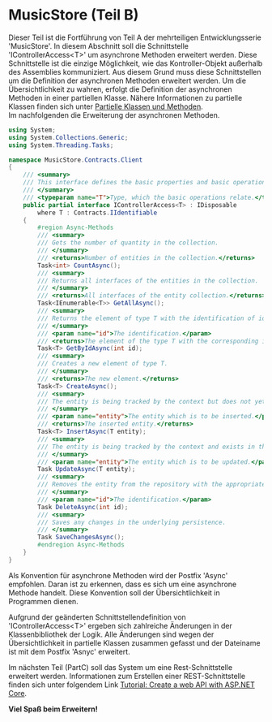 # MusicStore (Teil B)
Dieser Teil ist die Fortführung von Teil A der mehrteiligen Entwicklungsserie 'MusicStore'. In diesem Abschnitt soll die Schnittstelle 'IControllerAccess\<T\>' um asynchrone Methoden erweitert werden. Diese Schnittstelle ist die einzige Möglichkeit, wie das Kontroller-Objekt außerhalb des Assemblies kommuniziert. Aus diesem Grund muss diese Schnittstellen um die Definition der asynchronen Methoden erweitert werden. Um die Übersichtlichkeit zu wahren, erfolgt die Definition der asynchronen Methoden in einer partiellen Klasse. Nähere Informationen zu partielle Klassen finden sich unter [Partielle Klassen und Methoden](https://docs.microsoft.com/de-de/dotnet/csharp/programming-guide/classes-and-structs/partial-classes-and-methods).  
Im nachfolgenden die Erweiterung der asynchronen Methoden.

```csharp ({"Type": "FileRef", "File": "Contracts/Client/IControllerAccessAsync.cs", "StartTag": "//MdStart", "EndTag": "//MdEnd" })
using System;
using System.Collections.Generic;
using System.Threading.Tasks;

namespace MusicStore.Contracts.Client
{
    /// <summary>
    /// This interface defines the basic properties and basic operations for accessing the controller.
    /// </summary>
    /// <typeparam name="T">Type, which the basic operations relate.</typeparam>
    public partial interface IControllerAccess<T> : IDisposable
        where T : Contracts.IIdentifiable
    {
        #region Async-Methods
        /// <summary>
        /// Gets the number of quantity in the collection.
        /// </summary>
        /// <returns>Number of entities in the collection.</returns>
        Task<int> CountAsync();
        /// <summary>
        /// Returns all interfaces of the entities in the collection.
        /// </summary>
        /// <returns>All interfaces of the entity collection.</returns>
        Task<IEnumerable<T>> GetAllAsync();
        /// <summary>
        /// Returns the element of type T with the identification of id.
        /// </summary>
        /// <param name="id">The identification.</param>
        /// <returns>The element of the type T with the corresponding identification.</returns>
        Task<T> GetByIdAsync(int id);
        /// <summary>
        /// Creates a new element of type T.
        /// </summary>
        /// <returns>The new element.</returns>
        Task<T> CreateAsync();
        /// <summary>
        /// The entity is being tracked by the context but does not yet exist in the repository. 
        /// </summary>
        /// <param name="entity">The entity which is to be inserted.</param>
        /// <returns>The inserted entity.</returns>
        Task<T> InsertAsync(T entity);
        /// <summary>
        /// The entity is being tracked by the context and exists in the repository, and some or all of its property values have been modified.
        /// </summary>
        /// <param name="entity">The entity which is to be updated.</param>
        Task UpdateAsync(T entity);
        /// <summary>
        /// Removes the entity from the repository with the appropriate identity.
        /// </summary>
        /// <param name="id">The identification.</param>
        Task DeleteAsync(int id);
        /// <summary>
        /// Saves any changes in the underlying persistence.
        /// </summary>
        Task SaveChangesAsync();
        #endregion Async-Methods
    }
}
```  
Als Konvention für asynchrone Methoden wird der Postfix 'Async' empfohlen. Daran ist zu erkennen, dass es sich um eine asynchrone Methode handelt. Diese Konvention soll der Übersichtlichkeit in Programmen dienen.  

Aufgrund der geänderten Schnittstellendefinition von 'IControllerAccess\<T\>' ergeben sich zahlreiche Änderungen in der Klassenbibliothek der Logik. Alle Änderungen sind wegen der Übersichtlichkeit in partielle Klassen zusammen gefasst und der Dateiname ist mit dem Postfix 'Asnyc' erweitert.  

Im nächsten Teil (PartC) soll das System um eine Rest-Schnittstelle erweitert werden. Informationen zum Erstellen einer REST-Schnittstelle finden sich unter folgendem Link [Tutorial: Create a web API with ASP.NET Core](https://docs.microsoft.com/en-us/aspnet/core/tutorials/first-web-api?view=aspnetcore-3.1&tabs=visual-studio).  

**Viel Spaß beim Erweitern!**
